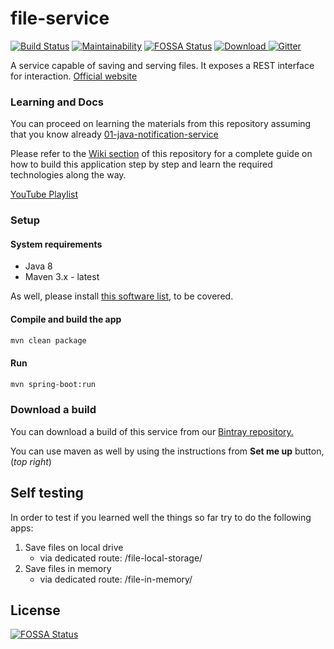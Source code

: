 # file-service

[![Build Status](https://travis-ci.org/becoming/02-java-file-service.svg?branch=master)](https://travis-ci.org/becoming/02-java-file-service)
[![Maintainability](https://api.codeclimate.com/v1/badges/4deac811aeda56ad3743/maintainability)](https://codeclimate.com/github/becoming/02-java-file-service/maintainability)
[![FOSSA Status](https://app.fossa.io/api/projects/git%2Bgithub.com%2Fbecoming%2F02-java-file-service.svg?type=shield)](https://app.fossa.io/projects/git%2Bgithub.com%2Fbecoming%2F02-java-file-service?ref=badge_shield)
[ ![Download](https://api.bintray.com/packages/becoming/m2/file-service/images/download.svg) ](https://bintray.com/becoming/m2/file-service/_latestVersion) 
[![Gitter](https://badges.gitter.im/becoming-tech/community.svg)](https://gitter.im/becoming-tech/community?utm_source=badge&utm_medium=badge&utm_campaign=pr-badge)

A service capable of saving and serving files. It exposes a REST interface for interaction.
[Official website](https://becoming.tech)

### Learning and Docs

You can proceed on learning the materials from this repository assuming that you know already [01-java-notification-service](https://github.com/becoming/01-java-notification-service)

Please refer to the [Wiki section](https://github.com/becoming/02-java-file-service/wiki) of this repository for a complete guide on how to build this application step by step and learn the required technologies along the way.

[YouTube Playlist](https://www.youtube.com/playlist?list=PLPkoWZmDIKwBAPN1iBNcRMz_XpruiJ27p)

### Setup

#### System requirements

 - Java 8
 - Maven 3.x - latest

As well, please install [this software list](https://becoming.tech/java/apps-and-software), to be covered.

#### Compile and build the app

```bash
mvn clean package
```

#### Run

```bash
mvn spring-boot:run
```

### Download a build

You can download a build of this service from our [Bintray repository.](https://bintray.com/beta/#/becoming/m2/)

You can use maven as well by using the instructions from **Set me up** button, (_top right_)

## Self testing

In order to test if you learned well the things so far try to do the following apps:

1. Save files on local drive
    - via dedicated route: /file-local-storage/
1. Save files in memory
    - via dedicated route: /file-in-memory/

## License
[![FOSSA Status](https://app.fossa.io/api/projects/git%2Bgithub.com%2Fbecoming%2F02-java-file-service.svg?type=large)](https://app.fossa.io/projects/git%2Bgithub.com%2Fbecoming%2F02-java-file-service?ref=badge_large)